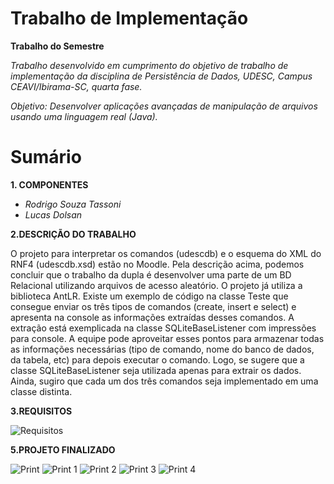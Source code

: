 # Trabalho de Implementação

**Trabalho do Semestre**

_Trabalho desenvolvido em cumprimento do objetivo de trabalho de implementação da disciplina de Persistência de Dados, UDESC, Campus CEAVI/Ibirama-SC, quarta fase._

_Objetivo: Desenvolver aplicações avançadas de manipulação de arquivos usando uma linguagem real (Java)._

# Sumário
**1. COMPONENTES**
- _Rodrigo Souza Tassoni_
- _Lucas Dolsan_

**2.DESCRIÇÃO DO TRABALHO**

O projeto para interpretar os comandos (udescdb) e o esquema do XML do RNF4 (udescdb.xsd) estão no Moodle. Pela
descrição acima, podemos concluir que o trabalho da dupla é desenvolver uma parte de um BD Relacional utilizando
arquivos de acesso aleatório. O projeto já utiliza a biblioteca AntLR. Existe um exemplo de código na classe Teste que
consegue enviar os três tipos de comandos (create, insert e select) e apresenta na console as informações extraídas
desses comandos. A extração está exemplicada na classe SQLiteBaseListener com impressões para console. A equipe
pode aproveitar esses pontos para armazenar todas as informações necessárias (tipo de comando, nome do banco de
dados, da tabela, etc) para depois executar o comando. Logo, se sugere que a classe SQLiteBaseListener seja utilizada
apenas para extrair os dados. Ainda, sugiro que cada um dos três comandos seja implementado em uma classe distinta.

**3.REQUISITOS**

![Requisitos](https://user-images.githubusercontent.com/45270751/68616600-216a8c80-04a4-11ea-882c-56786b3a2a9b.jpg)

**5.PROJETO FINALIZADO**

![Print](https://user-images.githubusercontent.com/45270751/68620820-10724900-04ad-11ea-866b-a113a09c8d7f.jpg)
![Print 1](https://user-images.githubusercontent.com/45270751/68620822-10724900-04ad-11ea-88f6-cc0d1c58432c.jpg)
![Print 2](https://user-images.githubusercontent.com/45270751/68620823-110adf80-04ad-11ea-9998-2950a2c1bbe1.jpg)
![Print 3](https://user-images.githubusercontent.com/45270751/68620818-10724900-04ad-11ea-81fe-bb4e59a8d1c1.jpg)
![Print 4](https://user-images.githubusercontent.com/45270751/68620819-10724900-04ad-11ea-92f8-8f415abdc41c.jpg)
